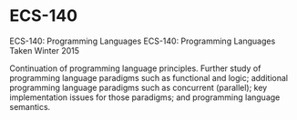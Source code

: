 # ECS-140
ECS-140: Programming Languages
ECS-140: Programming Languages
Taken Winter 2015

Continuation of programming language principles. Further study of programming language paradigms such as functional and logic; additional programming language paradigms such as concurrent (parallel); key implementation issues for those paradigms; and programming language semantics.
